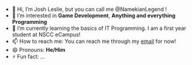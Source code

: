 - 👋 Hi, I’m Josh Leslie, but you can call me @NamekianLegend !
- 👀 I’m interested in **Game Development**, **Anything and everything Programming**
- 🌱 I’m currently learning the basics of IT Programming. I am a first year student at NSCC eCampus!
- 📫 How to reach me: You can reach me through my [email](mailto:lesliedkjoshua@gmail.com) for now!
- 😄 Pronouns: **He/Him**
- ⚡ Fun fact: ...

<!---
NamekianLegend/NamekianLegend is a ✨ special ✨ repository because its `README.md` (this file) appears on your GitHub profile.
You can click the Preview link to take a look at your changes.
--->
